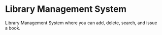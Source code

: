 # Library Management System
 Library Management System where you can add, delete, search, and issue a book.
